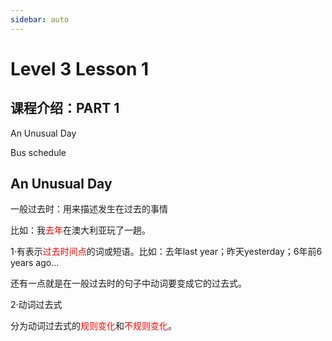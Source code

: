 ```yaml
---
sidebar: auto
---
```


# Level 3 Lesson 1


## 课程介绍：PART 1

An Unusual Day

Bus schedule

## An Unusual Day

一般过去时：用来描述发生在过去的事情

比如：我<font color=red>去年</font>在澳大利亚玩了一趟。

1·有表示<font color=red>过去时间点</font>的词或短语。比如：去年last year；昨天yesterday；6年前6 years ago…

还有一点就是在一般过去时的句子中动词要变成它的过去式。

2·动词过去式

分为动词过去式的<font color=red>规则变化</font>和<font color=red>不规则变化</font>。

